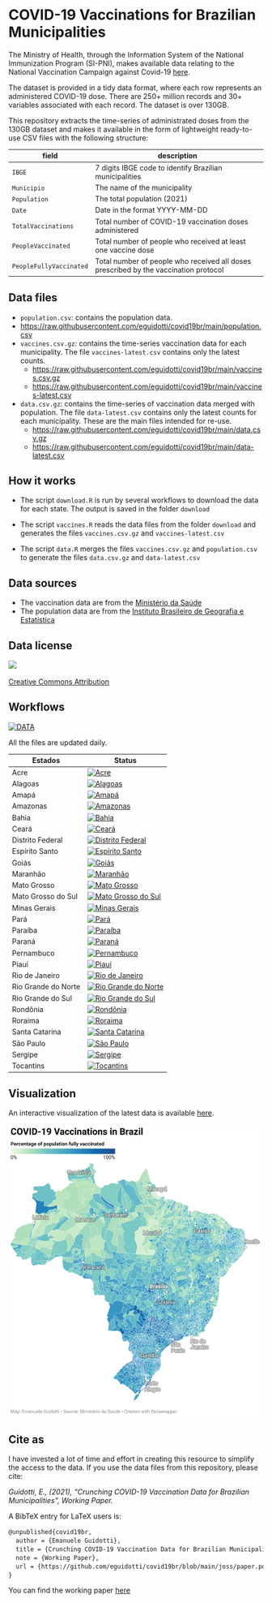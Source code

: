 # COVID-19 Vaccinations for Brazilian Municipalities

The Ministry of Health, through the Information System of the National Immunization Program (SI-PNI), makes available data relating to the National Vaccination Campaign against Covid-19 [here](https://opendatasus.saude.gov.br/dataset/covid-19-vacinacao).

The dataset is provided in a tidy data format, where each row represents an administered COVID-19 dose. There are 250+ million records and 30+ variables associated with each record. The dataset is over 130GB.

This repository extracts the time-series of administrated doses from the 130GB dataset and makes it available in the form of lightweight ready-to-use CSV files with the following structure:

| field                   | description                                                  |
| ----------------------- | ------------------------------------------------------------ |
| `IBGE`                  | 7 digits IBGE code to identify Brazilian municipalities      |
| `Municipio`             | The name of the municipality                                 |
| `Population`            | The total population (2021)                                  |
| `Date`                  | Date in the format YYYY-MM-DD                                |
| `TotalVaccinations`     | Total number of COVID-19 vaccination doses administered      |
| `PeopleVaccinated`      | Total number of people who received at least one vaccine dose |
| `PeopleFullyVaccinated` | Total number of people who received all doses prescribed by the vaccination protocol |

## Data files

- `population.csv`: contains the population data. 
- https://raw.githubusercontent.com/eguidotti/covid19br/main/population.csv 
- `vaccines.csv.gz`: contains the time-series vaccination data for each municipality. The file `vaccines-latest.csv` contains only the latest counts.
  - https://raw.githubusercontent.com/eguidotti/covid19br/main/vaccines.csv.gz
  - https://raw.githubusercontent.com/eguidotti/covid19br/main/vaccines-latest.csv
- `data.csv.gz`: contains the time-series of vaccination data merged with population. The file `data-latest.csv` contains only the latest counts for each municipality. These are the main files intended for re-use.
  - https://raw.githubusercontent.com/eguidotti/covid19br/main/data.csv.gz
  - https://raw.githubusercontent.com/eguidotti/covid19br/main/data-latest.csv

## How it works

- The script `download.R` is run by several workflows to download the data for each state. The output is saved in the folder `download`

- The script `vaccines.R` reads the data files from the folder `download` and generates the files `vaccines.csv.gz` and `vaccines-latest.csv`
- The script `data.R` merges the files `vaccines.csv.gz` and `population.csv` to generate the files `data.csv.gz` and `data-latest.csv`

## Data sources

- The vaccination data are from the [Ministério da Saúde](https://opendatasus.saude.gov.br/dataset/covid-19-vacinacao)
- The population data are from the [Instituto Brasileiro de Geografia e Estatística](https://www.ibge.gov.br/en/statistics/social/population/18448-estimates-of-resident-population-for-municipalities-and-federation-units.html)

## Data license

[![](https://opendatasus.saude.gov.br/base/images/od_80x15_blue.png)](http://opendefinition.org/okd/)

[Creative Commons Attribution](http://www.opendefinition.org/licenses/cc-by) 

## Workflows

[![DATA](https://github.com/eguidotti/covid19br/actions/workflows/_data.yaml/badge.svg)](https://github.com/eguidotti/covid19br/actions/workflows/_data.yaml)

All the files are updated daily.

|Estados|Status|
|-------|------|
|Acre|[![Acre](https://github.com/eguidotti/covid19br/actions/workflows/AC.yaml/badge.svg)](https://github.com/eguidotti/covid19br/actions/workflows/AC.yaml)|
|Alagoas|[![Alagoas](https://github.com/eguidotti/covid19br/actions/workflows/AL.yaml/badge.svg)](https://github.com/eguidotti/covid19br/actions/workflows/AL.yaml)|
|Amapá|[![Amapá](https://github.com/eguidotti/covid19br/actions/workflows/AP.yaml/badge.svg)](https://github.com/eguidotti/covid19br/actions/workflows/AP.yaml)|
|Amazonas|[![Amazonas](https://github.com/eguidotti/covid19br/actions/workflows/AM.yaml/badge.svg)](https://github.com/eguidotti/covid19br/actions/workflows/AM.yaml)|
|Bahia|[![Bahia](https://github.com/eguidotti/covid19br/actions/workflows/BA.yaml/badge.svg)](https://github.com/eguidotti/covid19br/actions/workflows/BA.yaml)|
|Ceará|[![Ceará](https://github.com/eguidotti/covid19br/actions/workflows/CE.yaml/badge.svg)](https://github.com/eguidotti/covid19br/actions/workflows/CE.yaml)|
|Distrito Federal|[![Distrito Federal](https://github.com/eguidotti/covid19br/actions/workflows/DF.yaml/badge.svg)](https://github.com/eguidotti/covid19br/actions/workflows/DF.yaml)|
|Espírito Santo|[![Espírito Santo](https://github.com/eguidotti/covid19br/actions/workflows/ES.yaml/badge.svg)](https://github.com/eguidotti/covid19br/actions/workflows/ES.yaml)|
|Goiás|[![Goiás](https://github.com/eguidotti/covid19br/actions/workflows/GO.yaml/badge.svg)](https://github.com/eguidotti/covid19br/actions/workflows/GO.yaml)|
|Maranhão|[![Maranhão](https://github.com/eguidotti/covid19br/actions/workflows/MA.yaml/badge.svg)](https://github.com/eguidotti/covid19br/actions/workflows/MA.yaml)|
|Mato Grosso|[![Mato Grosso](https://github.com/eguidotti/covid19br/actions/workflows/MT.yaml/badge.svg)](https://github.com/eguidotti/covid19br/actions/workflows/MT.yaml)|
|Mato Grosso do Sul|[![Mato Grosso do Sul](https://github.com/eguidotti/covid19br/actions/workflows/MS.yaml/badge.svg)](https://github.com/eguidotti/covid19br/actions/workflows/MS.yaml)|
|Minas Gerais|[![Minas Gerais](https://github.com/eguidotti/covid19br/actions/workflows/MG.yaml/badge.svg)](https://github.com/eguidotti/covid19br/actions/workflows/MG.yaml)|
|Pará|[![Pará](https://github.com/eguidotti/covid19br/actions/workflows/PA.yaml/badge.svg)](https://github.com/eguidotti/covid19br/actions/workflows/PA.yaml)|
|Paraíba|[![Paraíba](https://github.com/eguidotti/covid19br/actions/workflows/PB.yaml/badge.svg)](https://github.com/eguidotti/covid19br/actions/workflows/PB.yaml)|
|Paraná|[![Paraná](https://github.com/eguidotti/covid19br/actions/workflows/PR.yaml/badge.svg)](https://github.com/eguidotti/covid19br/actions/workflows/PR.yaml)|
|Pernambuco|[![Pernambuco](https://github.com/eguidotti/covid19br/actions/workflows/PE.yaml/badge.svg)](https://github.com/eguidotti/covid19br/actions/workflows/PE.yaml)|
|Piauí|[![Piauí](https://github.com/eguidotti/covid19br/actions/workflows/PI.yaml/badge.svg)](https://github.com/eguidotti/covid19br/actions/workflows/PI.yaml)|
|Rio de Janeiro|[![Rio de Janeiro](https://github.com/eguidotti/covid19br/actions/workflows/RJ.yaml/badge.svg)](https://github.com/eguidotti/covid19br/actions/workflows/RJ.yaml)|
|Rio Grande do Norte|[![Rio Grande do Norte](https://github.com/eguidotti/covid19br/actions/workflows/RN.yaml/badge.svg)](https://github.com/eguidotti/covid19br/actions/workflows/RN.yaml)|
|Rio Grande do Sul|[![Rio Grande do Sul](https://github.com/eguidotti/covid19br/actions/workflows/RS.yaml/badge.svg)](https://github.com/eguidotti/covid19br/actions/workflows/RS.yaml)|
|Rondônia|[![Rondônia](https://github.com/eguidotti/covid19br/actions/workflows/RO.yaml/badge.svg)](https://github.com/eguidotti/covid19br/actions/workflows/RO.yaml)|
|Roraima|[![Roraima](https://github.com/eguidotti/covid19br/actions/workflows/RR.yaml/badge.svg)](https://github.com/eguidotti/covid19br/actions/workflows/RR.yaml)|
|Santa Catarina|[![Santa Catarina](https://github.com/eguidotti/covid19br/actions/workflows/SC.yaml/badge.svg)](https://github.com/eguidotti/covid19br/actions/workflows/SC.yaml)|
|São Paulo|[![São Paulo](https://github.com/eguidotti/covid19br/actions/workflows/SP.yaml/badge.svg)](https://github.com/eguidotti/covid19br/actions/workflows/SP.yaml)|
|Sergipe|[![Sergipe](https://github.com/eguidotti/covid19br/actions/workflows/SE.yaml/badge.svg)](https://github.com/eguidotti/covid19br/actions/workflows/SE.yaml)|
|Tocantins|[![Tocantins](https://github.com/eguidotti/covid19br/actions/workflows/TO.yaml/badge.svg)](https://github.com/eguidotti/covid19br/actions/workflows/TO.yaml)|

## Visualization

An interactive visualization of the latest data is available [here](https://datawrapper.dwcdn.net/RBpM2/).

![](joss/covid-19-vaccinations-in-brazil.png)

## Cite as

I have invested a lot of time and effort in creating this resource to simplify the access to the data. If you use the data files from this repository, please cite:

*Guidotti, E., (2021), "Crunching COVID-19 Vaccination Data for Brazilian Municipalities", Working Paper.*

A BibTeX entry for LaTeX users is:

```latex
@unpublished{covid19br,
  author = {Emanuele Guidotti},
  title = {Crunching COVID-19 Vaccination Data for Brazilian Municipalities},
  note = {Working Paper},
  url = {https://github.com/eguidotti/covid19br/blob/main/joss/paper.pdf} 
}
```

You can find the working paper [here](https://github.com/eguidotti/covid19br/blob/main/joss/paper.pdf)